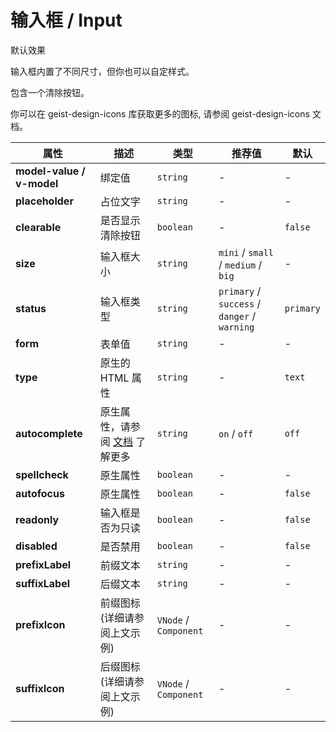 # 输入框 / Input

<ex-code name="ex-input-basic">

默认效果

</ex-code>

<ex-code name="ex-input-size">

输入框内置了不同尺寸，但你也可以自定样式。

</ex-code>

<ex-code name="ex-input-label"></ex-code>

<ex-code name="ex-input-clearable">

包含一个清除按钮。

</ex-code>

<ex-code name="ex-input-disabled"></ex-code>

<ex-code name="ex-input-status"></ex-code>

<ex-code name="ex-input-icon">

你可以在 <g-code>geist-design-icons</g-code> 库获取更多的图标,
请参阅 <g-link color href="/components/icons">geist-design-icons 文档</g-link>。

</ex-code>

<ex-footer>

| 属性                      | 描述                                                                                              | 类型                  | 推荐值                                       | 默认      |
| ------------------------- | ------------------------------------------------------------------------------------------------- | --------------------- | -------------------------------------------- | --------- |
| **model-value / v-model** | 绑定值                                                                                            | `string`              | -                                            | -         |
| **placeholder**           | 占位文字                                                                                          | `string`              | -                                            | -         |
| **clearable**             | 是否显示清除按钮                                                                                  | `boolean`             | -                                            | `false`   |
| **size**                  | 输入框大小                                                                                        | `string`              | `mini` / `small` / `medium` / `big`          | -         |
| **status**                | 输入框类型                                                                                        | `string`              | `primary` / `success` / `danger` / `warning` | `primary` |
| **form**                  | 表单值                                                                                            | `string`              | -                                            | -         |
| **type**                  | 原生的 HTML 属性                                                                                  | `string`              | -                                            | `text`    |
| **autocomplete**          | 原生属性，请参阅 [文档](https://developer.mozilla.org/en-US/docs/Web/HTML/Element/input) 了解更多 | `string`              | `on` / `off`                                 | `off`     |
| **spellcheck**            | 原生属性                                                                                          | `boolean`             | -                                            | -         |
| **autofocus**             | 原生属性                                                                                          | `boolean`             | -                                            | `false`   |
| **readonly**              | 输入框是否为只读                                                                                  | `boolean`             | -                                            | `false`   |
| **disabled**              | 是否禁用                                                                                          | `boolean`             | -                                            | `false`   |
| **prefixLabel**           | 前缀文本                                                                                          | `string`              | -                                            | -         |
| **suffixLabel**           | 后缀文本                                                                                          | `string`              | -                                            | -         |
| **prefixIcon**            | 前缀图标 (详细请参阅上文示例)                                                                     | `VNode` / `Component` | -                                            | -         |
| **suffixIcon**            | 后缀图标 (详细请参阅上文示例)                                                                     | `VNode` / `Component` | -                                            | -         |

</ex-footer>
